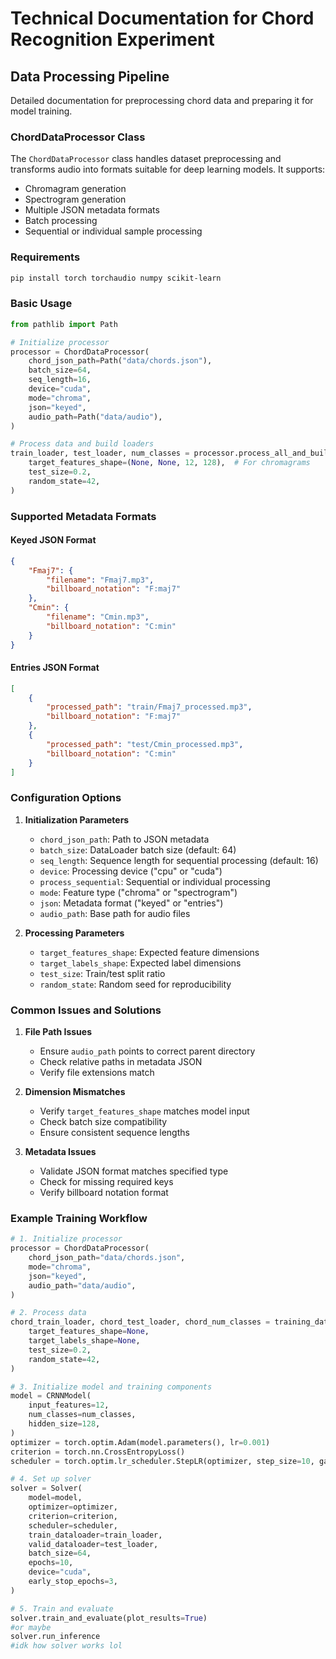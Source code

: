 # Technical Documentation for Chord Recognition Experiment

## Data Processing Pipeline
Detailed documentation for preprocessing chord data and preparing it for model training.

### ChordDataProcessor Class
The `ChordDataProcessor` class handles dataset preprocessing and transforms audio into formats suitable for deep learning models. It supports:
- Chromagram generation
- Spectrogram generation
- Multiple JSON metadata formats
- Batch processing
- Sequential or individual sample processing

### Requirements
```bash
pip install torch torchaudio numpy scikit-learn
```

### Basic Usage

```python
from pathlib import Path

# Initialize processor
processor = ChordDataProcessor(
    chord_json_path=Path("data/chords.json"),
    batch_size=64,
    seq_length=16,
    device="cuda",
    mode="chroma",
    json="keyed",
    audio_path=Path("data/audio"),
)

# Process data and build loaders
train_loader, test_loader, num_classes = processor.process_all_and_build_loaders(
    target_features_shape=(None, None, 12, 128),  # For chromagrams
    test_size=0.2,
    random_state=42,
)
```

### Supported Metadata Formats

#### Keyed JSON Format
```json
{
    "Fmaj7": {
        "filename": "Fmaj7.mp3",
        "billboard_notation": "F:maj7"
    },
    "Cmin": {
        "filename": "Cmin.mp3",
        "billboard_notation": "C:min"
    }
}
```

#### Entries JSON Format
```json
[
    {
        "processed_path": "train/Fmaj7_processed.mp3",
        "billboard_notation": "F:maj7"
    },
    {
        "processed_path": "test/Cmin_processed.mp3",
        "billboard_notation": "C:min"
    }
]
```

### Configuration Options

1. **Initialization Parameters**
   - `chord_json_path`: Path to JSON metadata
   - `batch_size`: DataLoader batch size (default: 64)
   - `seq_length`: Sequence length for sequential processing (default: 16)
   - `device`: Processing device ("cpu" or "cuda")
   - `process_sequential`: Sequential or individual processing
   - `mode`: Feature type ("chroma" or "spectrogram")
   - `json`: Metadata format ("keyed" or "entries")
   - `audio_path`: Base path for audio files

2. **Processing Parameters**
   - `target_features_shape`: Expected feature dimensions
   - `target_labels_shape`: Expected label dimensions
   - `test_size`: Train/test split ratio
   - `random_state`: Random seed for reproducibility

### Common Issues and Solutions

1. **File Path Issues**
   - Ensure `audio_path` points to correct parent directory
   - Check relative paths in metadata JSON
   - Verify file extensions match

2. **Dimension Mismatches**
   - Verify `target_features_shape` matches model input
   - Check batch size compatibility
   - Ensure consistent sequence lengths

3. **Metadata Issues**
   - Validate JSON format matches specified type
   - Check for missing required keys
   - Verify billboard notation format

### Example Training Workflow

```python
# 1. Initialize processor
processor = ChordDataProcessor(
    chord_json_path="data/chords.json",
    mode="chroma",
    json="keyed",
    audio_path="data/audio",
)

# 2. Process data
chord_train_loader, chord_test_loader, chord_num_classes = training_data_processor.process_all_and_build_loaders(
    target_features_shape=None,
    target_labels_shape=None,
    test_size=0.2,
    random_state=42,
)

# 3. Initialize model and training components
model = CRNNModel(
    input_features=12,
    num_classes=num_classes,
    hidden_size=128,
)
optimizer = torch.optim.Adam(model.parameters(), lr=0.001)
criterion = torch.nn.CrossEntropyLoss()
scheduler = torch.optim.lr_scheduler.StepLR(optimizer, step_size=10, gamma=0.1)

# 4. Set up solver
solver = Solver(
    model=model,
    optimizer=optimizer,
    criterion=criterion,
    scheduler=scheduler,
    train_dataloader=train_loader,
    valid_dataloader=test_loader,
    batch_size=64,
    epochs=10,
    device="cuda",
    early_stop_epochs=3,
)

# 5. Train and evaluate
solver.train_and_evaluate(plot_results=True)
#or maybe
solver.run_inference 
#idk how solver works lol
```

